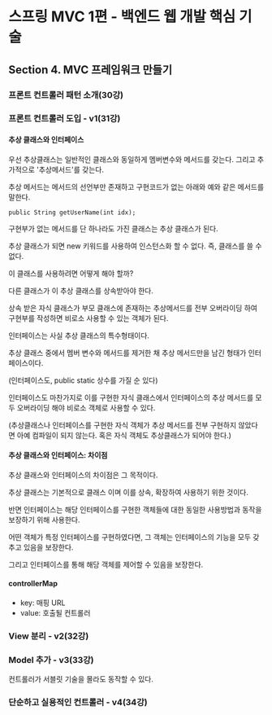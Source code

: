 # 스프링 MVC 1편 - 백엔드 웹 개발 핵심 기술

## Section 4. MVC 프레임워크 만들기

### 프론트 컨트롤러 패턴 소개(30강)

### 프론트 컨트롤러 도입 - v1(31강)

#### 추상 클래스와 인터페이스

우선 추상클래스는 일반적인 클래스와 동일하게 멤버변수와 메서드를 갖는다. 그리고 추가적으로 '추상메서드'를 갖는다.

추상 메서드는 메서드의 선언부만 존재하고 구현코드가 없는 아래와 예와 같은 메서드를 말한다.

`public String getUserName(int idx);`

구현부가 없는 메서드를 단 하나라도 가진 클래스는 추상 클래스가 된다.

추상 클래스가 되면 new 키워드를 사용하여 인스턴스화 할 수 없다. 즉, 클래스를 쓸 수 없다.

이 클래스를 사용하려면 어떻게 해야 할까?

다른 클래스가 이 추상 클래스를 상속받아야 한다.

상속 받은 자식 클래스가 부모 클래스에 존재하는 추상메서드를 전부 오버라이딩 하여 구현부를 작성하면 비로소 사용할 수 있는 객체가 된다.

인터페이스는 사실 추상 클래스의 특수형태이다.

추상 클래스 중에서 멤버 변수와 메서드를 제거한 채 추상 메서드만을 남긴 형태가 인터페이스이다.

(인터페이스도, public static 상수를 가질 순 있다)

인터페이스도 마찬가지로 이를 구현한 자식 클래스에서 인터페이스의 추상 메서드를 모두 오버라이딩 해야 비로소 객체로 사용할 수 있다.

(추상클래스나 인터페이스를 구현한 자식 객체가 추상 메서드를 전부 구현하지 않았다면 아예 컴파일이 되지 않는다. 혹은 자식 객체도 추상클래스가 되어야 한다.)

#### 추상 클래스와 인터페이스: 차이점

추상 클래스와 인터페이스의 차이점은 그 목적이다.

추상 클래스는 기본적으로 클래스 이며 이를 상속, 확장하여 사용하기 위한 것이다.

반면 인터페이스는 해당 인터페이스를 구현한 객체들에 대한 동일한 사용방법과 동작을 보장하기 위해 사용한다.

어떤 객체가 특정 인터페이스를 구현하였다면, 그 객체는 인터페이스의 기능을 모두 갖추고 있음을 보장한다.

그리고 인터페이스를 통해 해당 객체를 제어할 수 있음을 보장한다.


#### controllerMap

- key: 매핑 URL
- value: 호출될 컨트롤러


### View 분리 - v2(32강)

### Model 추가 - v3(33강)

컨트롤러가 서블릿 기술을 몰라도 동작할 수 있다.

### 단순하고 실용적인 컨트롤러 - v4(34강)

